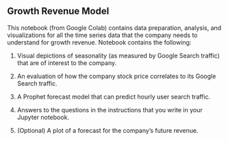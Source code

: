 ## Growth Revenue Model
This notebook (from Google Colab) contains data preparation, analysis, and visualizations for all the time series data that the company needs to understand for growth revenue. Notebook contains the following:

1. Visual depictions of seasonality (as measured by Google Search traffic) that are of interest to the company.

2. An evaluation of how the company stock price correlates to its Google Search traffic.

3. A Prophet forecast model that can predict hourly user search traffic.

4. Answers to the questions in the instructions that you write in your Jupyter notebook.

5. (Optional) A plot of a forecast for the company’s future revenue.
